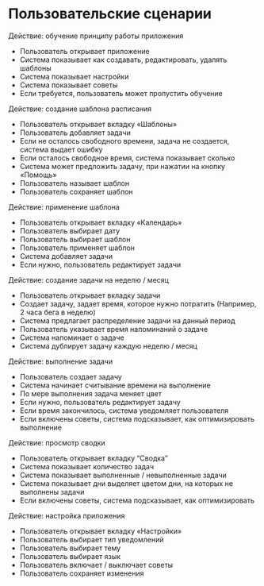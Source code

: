 # Пользовательские сценарии

Действие: обучение принципу работы приложения
* Пользователь открывает приложение
* Система показывает как создавать, редактировать, удалять шаблоны
* Система показывает настройки
* Система показывает советы
* Если требуется, пользователь может пропустить обучение

Действие: создание шаблона расписания
* Пользователь открывает вкладку «Шаблоны»
* Пользователь добавляет задачи
* Если не осталось свободного времени, задача не создается, система выдает ошибку
* Если осталось свободное время, система показывает сколько
* Система может предложить задачу, при нажатии на кнопку «Помощь»
* Пользователь называет шаблон
* Пользователь сохраняет шаблон

Действие: применение шаблона
* Пользователь открывает вкладку «Календарь»
* Пользователь выбирает дату
* Пользователь выбирает шаблон
* Пользователь применяет шаблон
* Система добавляет задачи
* Если нужно, пользователь редактирует задачи

Действие: создание задачи на неделю / месяц
* Пользователь открывает вкладку задачи
* Создает задачу, задает время, которое нужно потратить (Например, 2 часа бега в неделю)
* Система предлагает распределение задачи на данный период
* Пользователь указывает время напоминаний о задаче
* Система напоминает о задаче
* Система дублирует задачу каждую неделю / месяц

Действие: выполнение задачи
* Пользователь создает задачу
* Система начинает считывание времени на выполнение
* По мере выполнения задача меняет цвет
* Если нужно, пользователь редактирует задачу
* Если время закончилось, система уведомляет пользователя
* Если включены советы, система подсказывает, как оптимизировать выполнение

Действие: просмотр сводки
* Пользователь открывает вкладку “Сводка”
* Система показывает количество задач
* Система показывает выполненные / невыполненные задачи
* Система показывает дни выделяет цветом дни, на которых не выполнены задачи
* Если включены советы, система подсказывает, как оптимизировать 

Действие: настройка приложения
* Пользователь открывает вкладку «Настройки»
* Пользователь выбирает тип уведомлений
* Пользователь выбирает тему
* Пользователь выбирает язык
* Пользователь включает / выключает советы
* Пользователь сохраняет изменения